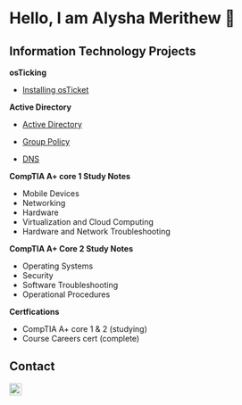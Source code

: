 <h1>Hello, I am Alysha Merithew 🤗</h1> 

<h2>Information Technology Projects</h2>


<b>osTicking</b>
 - [Installing osTicket](https://github.com/AlyshaM-09/osTicketing-Prerequisites) 


<b>Active Directory</b>

 - [Active Directory](https://github.com/AlyshaM-09/Active-Directory)

 - [Group Policy](https://github.com/AlyshaM-09/Group-Policy)

 - [DNS](https://github.com/AlyshaM-09/DNS)

 <b>CompTIA A+ core 1 Study Notes</b> <br>
   - Mobile Devices
   - Networking
   - Hardware
   - Virtualization and Cloud Computing
   - Hardware and Network Troubleshooting <br>

 <b>CompTIA A+ Core 2 Study Notes</b><br>
   - Operating Systems
   - Security
   - Software Troubleshooting
   - Operational Procedures

<b>Certfications</b>
- CompTIA A+ core 1 & 2 (studying)
- Course Careers cert (complete)

<h2>Contact </h2>

[<img align="left" alt="AlyshaMerithew | Linkedin" width="22px" src="https://cdn.jsdelivr.net/npm/simple-icons@3/icons/linkedin.svg" />][linkedin]

[linkedin]: https://www.linkedin.com/in/alysha-merithew-5dh3t6j113ba418b


